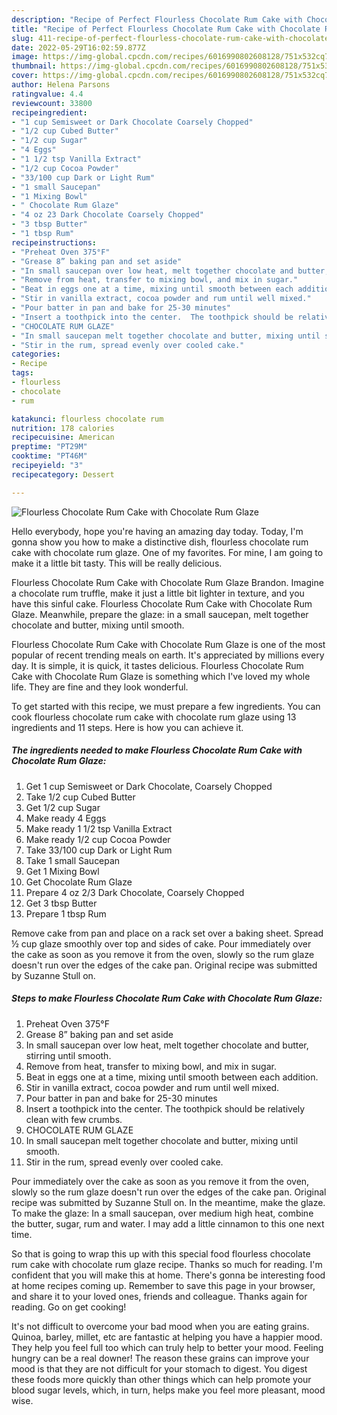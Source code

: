```yaml
---
description: "Recipe of Perfect Flourless Chocolate Rum Cake with Chocolate Rum Glaze"
title: "Recipe of Perfect Flourless Chocolate Rum Cake with Chocolate Rum Glaze"
slug: 411-recipe-of-perfect-flourless-chocolate-rum-cake-with-chocolate-rum-glaze
date: 2022-05-29T16:02:59.877Z
image: https://img-global.cpcdn.com/recipes/6016990802608128/751x532cq70/flourless-chocolate-rum-cake-with-chocolate-rum-glaze-recipe-main-photo.jpg
thumbnail: https://img-global.cpcdn.com/recipes/6016990802608128/751x532cq70/flourless-chocolate-rum-cake-with-chocolate-rum-glaze-recipe-main-photo.jpg
cover: https://img-global.cpcdn.com/recipes/6016990802608128/751x532cq70/flourless-chocolate-rum-cake-with-chocolate-rum-glaze-recipe-main-photo.jpg
author: Helena Parsons
ratingvalue: 4.4
reviewcount: 33800
recipeingredient:
- "1 cup Semisweet or Dark Chocolate Coarsely Chopped"
- "1/2 cup Cubed Butter"
- "1/2 cup Sugar"
- "4 Eggs"
- "1 1/2 tsp Vanilla Extract"
- "1/2 cup Cocoa Powder"
- "33/100 cup Dark or Light Rum"
- "1 small Saucepan"
- "1 Mixing Bowl"
- " Chocolate Rum Glaze"
- "4 oz 23 Dark Chocolate Coarsely Chopped"
- "3 tbsp Butter"
- "1 tbsp Rum"
recipeinstructions:
- "Preheat Oven 375°F"
- "Grease 8” baking pan and set aside"
- "In small saucepan over low heat, melt together chocolate and butter, stirring until smooth."
- "Remove from heat, transfer to mixing bowl, and mix in sugar."
- "Beat in eggs one at a time, mixing until smooth between each addition."
- "Stir in vanilla extract, cocoa powder and rum until well mixed."
- "Pour batter in pan and bake for 25-30 minutes"
- "Insert a toothpick into the center.  The toothpick should be relatively clean with few crumbs."
- "CHOCOLATE RUM GLAZE"
- "In small saucepan melt together chocolate and butter, mixing until smooth."
- "Stir in the rum, spread evenly over cooled cake."
categories:
- Recipe
tags:
- flourless
- chocolate
- rum

katakunci: flourless chocolate rum 
nutrition: 178 calories
recipecuisine: American
preptime: "PT29M"
cooktime: "PT46M"
recipeyield: "3"
recipecategory: Dessert

---
```



![Flourless Chocolate Rum Cake with Chocolate Rum Glaze](https://img-global.cpcdn.com/recipes/6016990802608128/751x532cq70/flourless-chocolate-rum-cake-with-chocolate-rum-glaze-recipe-main-photo.jpg)

Hello everybody, hope you're having an amazing day today. Today, I'm gonna show you how to make a distinctive dish, flourless chocolate rum cake with chocolate rum glaze. One of my favorites. For mine, I am going to make it a little bit tasty. This will be really delicious.

Flourless Chocolate Rum Cake with Chocolate Rum Glaze Brandon. Imagine a chocolate rum truffle, make it just a little bit lighter in texture, and you have this sinful cake. Flourless Chocolate Rum Cake with Chocolate Rum Glaze. Meanwhile, prepare the glaze: in a small saucepan, melt together chocolate and butter, mixing until smooth.

Flourless Chocolate Rum Cake with Chocolate Rum Glaze is one of the most popular of recent trending meals on earth. It's appreciated by millions every day. It is simple, it is quick, it tastes delicious. Flourless Chocolate Rum Cake with Chocolate Rum Glaze is something which I've loved my whole life. They are fine and they look wonderful.


To get started with this recipe, we must prepare a few ingredients. You can cook flourless chocolate rum cake with chocolate rum glaze using 13 ingredients and 11 steps. Here is how you can achieve it.

<!--inarticleads1-->

##### The ingredients needed to make Flourless Chocolate Rum Cake with Chocolate Rum Glaze:

1. Get 1 cup Semisweet or Dark Chocolate, Coarsely Chopped
1. Take 1/2 cup Cubed Butter
1. Get 1/2 cup Sugar
1. Make ready 4 Eggs
1. Make ready 1 1/2 tsp Vanilla Extract
1. Make ready 1/2 cup Cocoa Powder
1. Take 33/100 cup Dark or Light Rum
1. Take 1 small Saucepan
1. Get 1 Mixing Bowl
1. Get  Chocolate Rum Glaze
1. Prepare 4 oz 2/3 Dark Chocolate, Coarsely Chopped
1. Get 3 tbsp Butter
1. Prepare 1 tbsp Rum


Remove cake from pan and place on a rack set over a baking sheet. Spread ½ cup glaze smoothly over top and sides of cake. Pour immediately over the cake as soon as you remove it from the oven, slowly so the rum glaze doesn&#39;t run over the edges of the cake pan. Original recipe was submitted by Suzanne Stull on. 

<!--inarticleads2-->

##### Steps to make Flourless Chocolate Rum Cake with Chocolate Rum Glaze:

1. Preheat Oven 375°F
1. Grease 8” baking pan and set aside
1. In small saucepan over low heat, melt together chocolate and butter, stirring until smooth.
1. Remove from heat, transfer to mixing bowl, and mix in sugar.
1. Beat in eggs one at a time, mixing until smooth between each addition.
1. Stir in vanilla extract, cocoa powder and rum until well mixed.
1. Pour batter in pan and bake for 25-30 minutes
1. Insert a toothpick into the center.  The toothpick should be relatively clean with few crumbs.
1. CHOCOLATE RUM GLAZE
1. In small saucepan melt together chocolate and butter, mixing until smooth.
1. Stir in the rum, spread evenly over cooled cake.


Pour immediately over the cake as soon as you remove it from the oven, slowly so the rum glaze doesn&#39;t run over the edges of the cake pan. Original recipe was submitted by Suzanne Stull on. In the meantime, make the glaze. To make the glaze: In a small saucepan, over medium high heat, combine the butter, sugar, rum and water. I may add a little cinnamon to this one next time. 

So that is going to wrap this up with this special food flourless chocolate rum cake with chocolate rum glaze recipe. Thanks so much for reading. I'm confident that you will make this at home. There's gonna be interesting food at home recipes coming up. Remember to save this page in your browser, and share it to your loved ones, friends and colleague. Thanks again for reading. Go on get cooking!

It's not difficult to overcome your bad mood when you are eating grains. Quinoa, barley, millet, etc are fantastic at helping you have a happier mood. They help you feel full too which can truly help to better your mood. Feeling hungry can be a real downer! The reason these grains can improve your mood is that they are not difficult for your stomach to digest. You digest these foods more quickly than other things which can help promote your blood sugar levels, which, in turn, helps make you feel more pleasant, mood wise.
